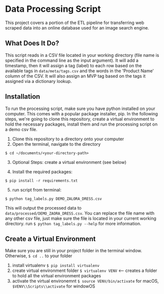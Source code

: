# Data Processing Script

This project covers a portion of the ETL pipeline for transferring web scraped data into an online database used for an image search engine. 

## What Does It Do?
This script reads in a CSV file located in your working directory (file name is specified in the command line as the input argument). It will add a timestamp, then it will assign a tag (label) to each row based on the available tags in `data/meta/tags.csv` and the words in the 'Product Name' column of the CSV. It will also assign an MVP tag based on the tags it assigned via a dictionary lookup.

## Installation

To run the processing script, make sure you have python installed on your computer. This comes with a popular package installer, pip. In the following steps, we're going to clone this repository, create a virtual environment to hold the necessary packages, install them and run the processing script on a demo csv file.

1. Clone this repository to a directory onto your computer
2. Open the terminal, navigate to the directory 

  `$ cd ~/documents/<your-directory-path>`
  
3. Optional Steps: create a virtual environment (see below)

4. Install the required packages: 

  `$ pip install -r requirements.txt`
  
5. run script from terminal: 

  `$ python tag_labels.py DEMO_ZALORA_DRESS.csv`

This will output the processed data to `data/processed/DEMO_ZAORA_DRESS.csv`. You can replace the file name with any other csv file, just make sure the file is located in your current working directory. run `$ python tag_labels.py --help` for more information.

## Create a Virtual Environment
Make sure you are still in your project folder in the terminal window. Otherwise, `$ cd ..` to your folder
1. install virtualenv `$ pip install virtualenv`
2. create virtual environment folder `$ virtualenv VENV` <-- creates a folder to hold all the virtual environment packages
3. activate the virtual environemnt `$ source VENV/bin/activate` for macOS, `$VENV\\Scripts\\activate` for windowOS

